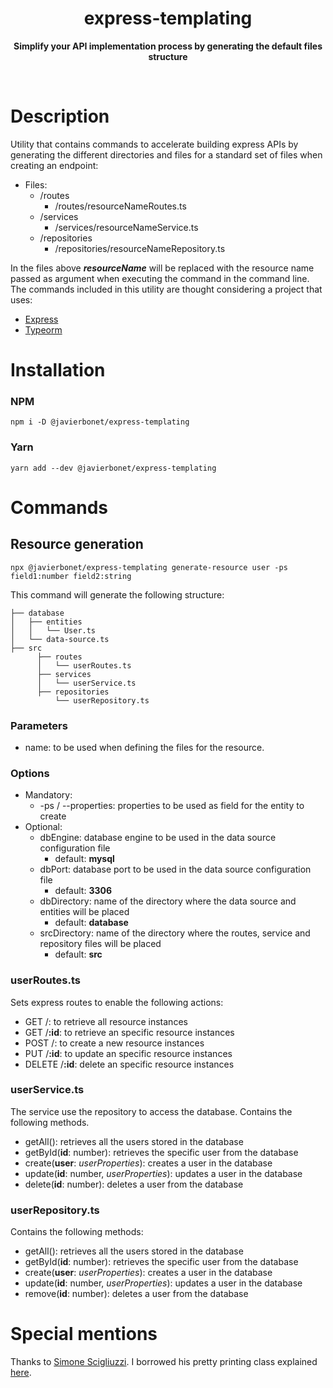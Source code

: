 <h1 align="center"> express-templating </h1>
<p align="center">
  <b>Simplify your API implementation process by generating the default files structure</b>
</p>

<br>

# Description

Utility that contains commands to accelerate building express APIs by generating the different directories and files for a standard set of files when creating an endpoint:
  - Files:
    - /routes
      - /routes/resourceNameRoutes.ts
    - /services
      - /services/resourceNameService.ts
    - /repositories
      - /repositories/resourceNameRepository.ts

In the files above ***resourceName*** will be replaced with the resource name passed as argument when executing the command in the command line.
The commands included in this utility are thought considering a project that uses:
  - [Express](https://expressjs.com/)
  - [Typeorm](https://typeorm.io/)

# Installation
  ### NPM
  `npm i -D @javierbonet/express-templating`
  ### Yarn
  `yarn add --dev @javierbonet/express-templating`

# Commands

  ## Resource generation
  `npx @javierbonet/express-templating generate-resource user -ps field1:number field2:string`

  This command will generate the following structure:

  ```
  ├── database
  │   ├── entities
  │   │   └── User.ts
  │   └── data-source.ts
  ├── src
        ├── routes
        │   └── userRoutes.ts
        ├── services
        │   └── userService.ts
        ├── repositories
            └── userRepository.ts
  ``` 
  ### Parameters
  - name: to be used when defining the files for the resource.
  
  ### Options
  - Mandatory:
    - -ps / --properties: properties to be used as field for the entity to create
  - Optional:
    - dbEngine: database engine to be used in the data source configuration file
      - default: **mysql**
    - dbPort: database port to be used in the data source configuration file
      - default: **3306**
    - dbDirectory: name of the directory where the data source and entities will be placed
      - default: **database**
    - srcDirectory: name of the directory where the routes, service and repository files will be placed
      - default: **src**

  ### userRoutes.ts
  Sets express routes to enable the following actions:
  - GET /: to retrieve all resource instances
  - GET /**:id**: to retrieve an specific resource instances
  - POST /: to create a new resource instances
  - PUT /**:id**: to update an specific resource instances
  - DELETE /**:id**: delete an specific resource instances

  ### userService.ts
  The service use the repository to access the database. Contains the following methods.
  - getAll(): retrieves all the users stored in the database
  - getById(**id**: number): retrieves the specific user from the database
  - create(**user**: *userProperties*): creates a user in the database
  - update(**id**: number, *userProperties*): updates a user in the database
  - delete(**id**: number): deletes a user from the database
  
  ### userRepository.ts
  Contains the following methods:
  - getAll(): retrieves all the users stored in the database
  - getById(**id**: number): retrieves the specific user from the database
  - create(**user**: *userProperties*): creates a user in the database
  - update(**id**: number, *userProperties*): updates a user in the database
  - remove(**id**: number): deletes a user from the database

# Special mentions

  Thanks to [Simone Scigliuzzi](https://medium.com/@simonescigliuzzi). I borrowed his pretty printing class explained [here](https://medium.com/@simonescigliuzzi/creating-a-pretty-console-for-your-nodejs-applications-81a713353554).

